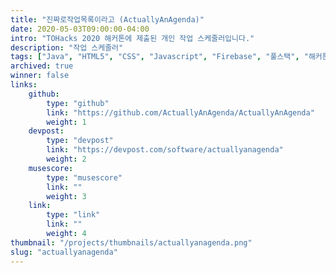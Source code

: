```yaml
---
title: "진짜로작업목록이라고 (ActuallyAnAgenda)"
date: 2020-05-03T09:00:00-04:00
intro: "TOHacks 2020 해커톤에 제출된 개인 작업 스케줄러입니다."
description: "작업 스케줄러"
tags: ["Java", "HTML5", "CSS", "Javascript", "Firebase", "풀스택", "해커톤"]
archived: true
winner: false
links: 
    github: 
        type: "github"
        link: "https://github.com/ActuallyAnAgenda/ActuallyAnAgenda"
        weight: 1
    devpost:
        type: "devpost"
        link: "https://devpost.com/software/actuallyanagenda"
        weight: 2
    musescore:
        type: "musescore"
        link: ""
        weight: 3
    link:
        type: "link"
        link: ""
        weight: 4
thumbnail: "/projects/thumbnails/actuallyanagenda.png"
slug: "actuallyanagenda"
---
```


